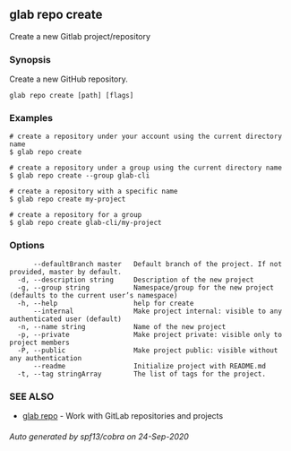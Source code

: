 ## glab repo create

Create a new Gitlab project/repository

### Synopsis

Create a new GitHub repository.

```
glab repo create [path] [flags]
```

### Examples

```
# create a repository under your account using the current directory name
$ glab repo create

# create a repository under a group using the current directory name
$ glab repo create --group glab-cli

# create a repository with a specific name
$ glab repo create my-project

# create a repository for a group
$ glab repo create glab-cli/my-project

```

### Options

```
      --defaultBranch master   Default branch of the project. If not provided, master by default.
  -d, --description string     Description of the new project
  -g, --group string           Namespace/group for the new project (defaults to the current user’s namespace)
  -h, --help                   help for create
      --internal               Make project internal: visible to any authenticated user (default)
  -n, --name string            Name of the new project
  -p, --private                Make project private: visible only to project members
  -P, --public                 Make project public: visible without any authentication
      --readme                 Initialize project with README.md
  -t, --tag stringArray        The list of tags for the project.
```

### SEE ALSO

* [glab repo](glab_repo.md)	 - Work with GitLab repositories and projects

###### Auto generated by spf13/cobra on 24-Sep-2020
